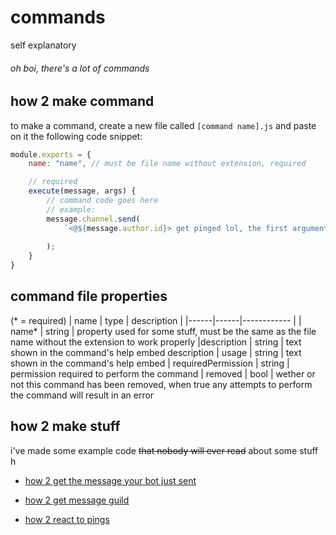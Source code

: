 # **commands**
self explanatory

###### oh boi, there's a lot of commands

## **how 2 make command**
to make a command, create a new file called `[command name].js` and paste on it the following code snippet:
```js
module.exports = {
    name: "name", // must be file name without extension, required

    // required
    execute(message, args) {
        // command code goes here
        // example:
        message.channel.send(
            `<@${message.author.id}> get pinged lol, the first argument entered is: ${args[0]}`
            
        );
    }
}
```

## **command file properties**
(* = required)
| name | type | description |
|------|------|------------ |
| name* | string | property used for some stuff, must be the same as the file name without the extension to work properly
|description | string | text shown in the command's help embed description
| usage | string | text shown in the command's help embed
| requiredPermission | string | permission required to perform the command
| removed | bool | wether or not this command has been removed, when true any attempts to perform the command will result in an error

## **how 2 make stuff**
i've made some example code ~~that nobody will ever read~~ about some stuff h

* [how 2 get the message your bot just sent](https://github.com/Sebo2205/oh-yes/blob/master/commands/idk.md#how-2-get-the-message-ur-bot-just-sent)

* [how 2 get message guild](https://github.com/Sebo2205/oh-yes/blob/master/commands/idk.md#how-2-get-the-server-where-the-message-has-been-sent)

* [how 2 react to pings](https://github.com/Sebo2205/oh-yes/blob/master/commands/idk.md#how-2-react-to-pings)


